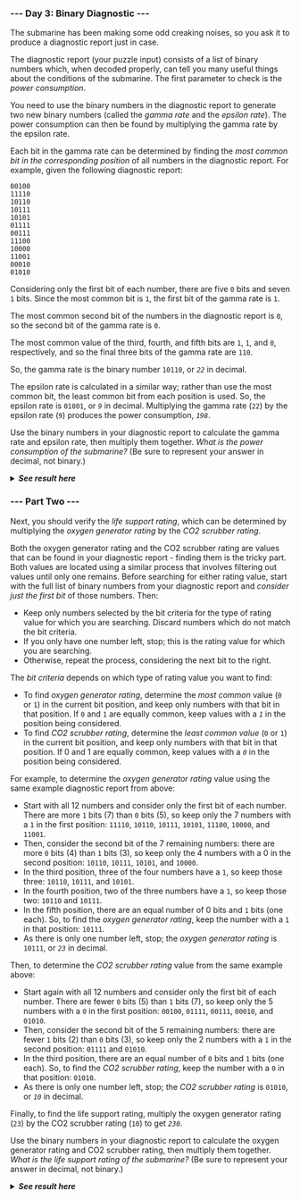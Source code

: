 ﻿### --- Day 3: Binary Diagnostic ---

The submarine has been making some odd creaking noises, so you ask it to
produce a diagnostic report just in case.

The diagnostic report (your puzzle input) consists of a list of binary
numbers which, when decoded properly, can tell you many useful things about
the conditions of the submarine. The first parameter to check is the *power
consumption*.

You need to use the binary numbers in the diagnostic report to generate two 
new binary numbers (called the *gamma rate* and the *epsilon rate*). The power
consumption can then be found by multiplying the gamma rate by the epsilon
rate.

Each bit in the gamma rate can be determined by finding the *most common bit
in the corresponding position* of all numbers in the diagnostic report. For 
example, given the following diagnostic report:

	00100
	11110
	10110
	10111
	10101
	01111
	00111
	11100
	10000
	11001
	00010
	01010

Considering only the first bit of each number, there are five `0` bits and
seven `1` bits. Since the most common bit is `1`, the first bit of the gamma
rate is `1`.

The most common second bit of the numbers in the diagnostic report is `0`, so
the second bit of the gamma rate is `0`.

The most common value of the third, fourth, and fifth bits are `1`, `1`, and `0`,
respectively, and so the final three bits of the gamma rate are `110`.

So, the gamma rate is the binary number `10110`, or *`22`* in decimal.

The epsilon rate is calculated in a similar way; rather than use the most
common bit, the least common bit from each position is used. So, the 
epsilon rate is `01001`, or *`9`* in decimal. Multiplying the gamma rate (`22`) by
the epsilon rate (`9`) produces the power consumption, *`198`*.

Use the binary numbers in your diagnostic report to calculate the gamma 
rate and epsilon rate, then multiply them together. *What is the power
consumption of the submarine?* (Be sure to represent your answer in decimal, 
not binary.)

<details>
  <summary><strong><em>See result here</em></strong></summary>
	Your puzzle answer was <strong><em>???</em></strong>.
</details>

### --- Part Two ---

Next, you should verify the *life support rating*, which can be determined by 
multiplying the *oxygen generator rating* by the *CO2 scrubber rating*.

Both the oxygen generator rating and the CO2 scrubber rating are values
that can be found in your diagnostic report - finding them is the tricky
part. Both values are located using a similar process that involves
filtering out values until only one remains. Before searching for either
rating value, start with the full list of binary numbers from your 
diagnostic report and *consider just the first bit* of those numbers. Then:

- Keep only numbers selected by the bit criteria for the type of rating
value for which you are searching. Discard numbers which do not match
the bit criteria.
- If you only have one number left, stop; this is the rating value for 
which you are searching.
- Otherwise, repeat the process, considering the next bit to the right.

The *bit criteria* depends on which type of rating value you want to find:

- To find *oxygen generator rating*, determine the *most common* value (`0` or 
`1`) in the current bit position, and keep only numbers with that bit in
that position. If `0` and `1` are equally common, keep values with a *`1`* in 
the position being considered.
- To find *CO2 scrubber rating*, determine the *least common value* (`0` or `1`) 
in the current bit position, and keep only numbers with that bit in 
that position. If 0 and 1 are equally common, keep values with a *`0`* in
the position being considered.

For example, to determine the *oxygen generator rating* value using the same example diagnostic report from above:

- Start with all 12 numbers and consider only the first bit of each 
number. There are more `1` bits (7) than `0` bits (5), so keep only the 7
numbers with a `1` in the first position: `11110`, `10110`, `10111`, `10101`,
`11100`, `10000`, and `11001`.
- Then, consider the second bit of the 7 remaining numbers: there are
more `0` bits (4) than `1` bits (3), so keep only the 4 numbers with a 0 
in the second position: `10110`, `10111`, `10101`, and `10000`.
- In the third position, three of the four numbers have a `1`, so keep
those three: `10110`, `10111`, and `10101`.
- In the fourth position, two of the three numbers have a `1`, so keep
those two: `10110` and `10111`.
- In the fifth position, there are an equal number of 0 bits and `1` bits
(one each). So, to find the *oxygen generator rating*, keep the number
with a `1` in that position: `10111`.
- As there is only one number left, stop; the *oxygen generator rating* is
`10111`, or *`23`* in decimal.

Then, to determine the *CO2 scrubber rating* value from the same example
above:

- Start again with all 12 numbers and consider only the first bit of
each number. There are fewer `0` bits (5) than `1` bits (7), so keep only
the 5 numbers with a `0` in the first position: `00100`, `01111`, `00111`,
`00010`, and `01010`.
- Then, consider the second bit of the 5 remaining numbers: there
are fewer `1` bits (2) than `0` bits (3), so keep only the 2 numbers with a `1`
in the second position: `01111` and `01010`.
- In the third position, there are an equal number of `0` bits and `1` bits
(one each). So, to find the *CO2 scrubber rating*, keep the number with
a `0` in that position: `01010`.
- As there is only one number left, stop; the *CO2 scrubber rating* is
`01010`, or *`10`* in decimal.

Finally, to find the life support rating, multiply the oxygen generator
rating (`23`) by the CO2 scrubber rating (`10`) to get *`230`*.

Use the binary numbers in your diagnostic report to calculate the oxygen
generator rating and CO2 scrubber rating, then multiply them together. *What
is the life support rating of the submarine?* (Be sure to represent your
answer in decimal, not binary.)

<details>
  <summary><strong><em>See result here</em></strong></summary>
	Your puzzle answer was <strong><em>???</em></strong>.
</details>